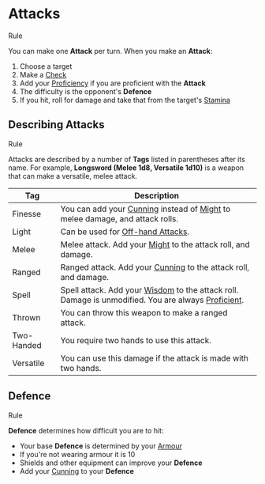 # Attacks

Rule

You can make one **Attack** per turn. When you make an **Attack**:

 1. Choose a target
 2. Make a [Check](../../pages/rules/rolling/checks.md)
 3. Add your [Proficiency](../../pages/rules/proficiency.md) if you are proficient with the **Attack**
 4. The difficulty is the opponent's **Defence**
 5. If you hit, roll for damage and take that from the target's [Stamina](../../pages/combat/stamina)

## Describing Attacks

Rule

Attacks are described by a number of **Tags** listed in parentheses after its name. For example, **Longsword (Melee 1d8, Versatile 1d10)** is a weapon that can make a versatile, melee attack.

| Tag       | Description |
| --------- | - |
| Finesse     | You can add your [Cunning](../../pages/characters/attributes.md#cunning) instead of [Might](../../pages/characters/attributes.md#might) to melee damage, and attack rolls.
| Light     | Can be used for [Off-hand Attacks](../../pages/combat/bonus-actions.md#off-hand-attack).
| Melee     | Melee attack. Add your [Might](../../pages/characters/attributes.md#might) to the attack roll, and damage.
| Ranged    | Ranged attack. Add your [Cunning](../../pages/characters/attributes.md#cunning) to the attack roll, and damage.
| Spell     | Spell attack. Add your [Wisdom](../../pages/characters/attributes.md#wisdom) to the attack roll. Damage is unmodified. You are always [Proficient](../../pages/rules/proficiency.md).
| Thrown    | You can throw this weapon to make a ranged attack.
| Two-Handed | You require two hands to use this attack.
| Versatile | You can use this damage if the attack is made with two hands.

## Defence

Rule

**Defence** determines how difficult you are to hit:

 + Your base **Defence** is determined by your [Armour](../../pages/equipment/armour.md)
 + If you're not wearing armour it is 10
 + Shields and other equipment can improve your **Defence**
 + Add your [Cunning](../../pages/characters/attributes.md#cunning) to your **Defence**
